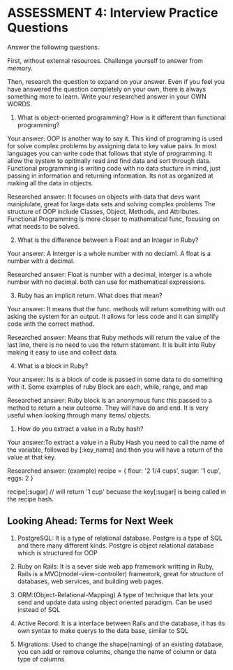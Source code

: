 # ASSESSMENT 4: Interview Practice Questions

Answer the following questions.

First, without external resources. Challenge yourself to answer from memory.

Then, research the question to expand on your answer. Even if you feel you have answered the question completely on your own, there is always something more to learn. Write your researched answer in your OWN WORDS.

1. What is object-oriented programming? How is it different than functional programming?

Your answer: OOP is another way to say it. This kind of programing is used for solve complex problems by assigning data to key value pairs. In most languages you can write code that follows that style of programming. It allow the system to opitmally read and find data and sort through data. Functional programming is writing code with no data stucture in mind, just passing in information and returning information. Its not as organized at making all the data in objects.

Researched answer: It focuses on objects with data that devs want maniplulate, great for large data sets and solving complex problems The structure of OOP include Classes, Object, Methods, and Attributes. Functional Programming is more closer to mathematical func, focusing on what needs to be solved.

2. What is the difference between a Float and an Integer in Ruby?

Your answer: A Interger is a whole number with no deciaml. A float is a number with a decimal.

Researched answer: Float is number with a decimal, interger is a whole number with no decimal. both can use for mathematical expressions. 

3. Ruby has an implicit return. What does that mean?

Your answer: It means that the func. methods will return something with out asking the system for an output. It allows for less code and it can simplify code with the correct method.


Researched answer: Means that Ruby methods will return the value of the last line, there is no need to use the return statement. It is built into Ruby making it easy to use and collect data. 

4. What is a block in Ruby?

Your answer: Its is a block of code is passed in some data to do something with it. Some examples of ruby Block are each, while, range, and map


Researched answer: Ruby block is an anonymous func this passed to a method to return a new outcome. They will have do and end. It is very useful when looking through many items/ objects. 

1. How do you extract a value in a Ruby hash?

Your answer:To extract a value in a Ruby Hash you need to call the name of the variable, followed by [:key_name] and then you will have a return of the value at that key.

Researched answer:
(example) recipe = { flour: '2 1/4 cups', sugar: '1 cup', eggs: 2 }

recipe[:sugar] // will return '1 cup' becuase the key[:sugar] is being called in the recipe hash.
 

## Looking Ahead: Terms for Next Week

1. PostgreSQL: It is a type of relational database. Postgre is a type of SQL and there many different kinds. Postgre is object relational database which is structured for OOP

2. Ruby on Rails: It is a sever side web app framework writting in Ruby, Rails is a MVC(model-view-controller) framework, great for structure of databases, web services, and building web pages.

3. ORM:(Object-Relational-Mapping) A type of technique that lets your send and update data using object oriented paradigm. Can be used instead of SQL

4. Active Record: It is a interface between Rails and the database, it has its own syntax to make querys to the data base, similar to SQL

5. Migrations: Used to change the shape(naming) of an existing database, you can add or remove columns, change the name of column or data type of columns
